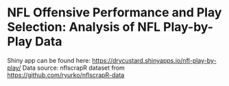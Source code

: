# NFL Offensive Performance and Play Selection: Analysis of NFL Play-by-Play Data

Shiny app can be found here: https://drycustard.shinyapps.io/nfl-play-by-play/
Data source: nflscrapR dataset from https://github.com/ryurko/nflscrapR-data
